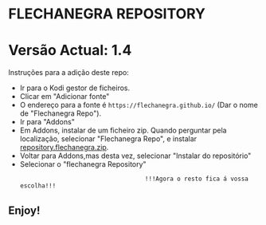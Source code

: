 # FLECHANEGRA REPOSITORY
# Versão Actual: 1.4

Instruções para a adição deste repo:


<p align="left">
  <ul>
    <li>Ir para o Kodi gestor de ficheiros.</li>
    <li>Clicar em "Adicionar fonte"</li>
    <li>O endereço para a fonte é <code>https://flechanegra.github.io/</code> (Dar o nome de "Flechanegra Repo").</li>
    <li>Ir para "Addons"</li>
    <li>Em Addons, instalar de um ficheiro zip. Quando perguntar pela localização, selecionar "Flechanegra Repo", e instalar <a href="repository.flechanegra.zip">repository.flechanegra.zip</a>.</li>
    <li>Voltar para Addons,mas desta vez, selecionar "Instalar do repositório"</li>
    <li>Selecionar o "flechanegra Repository"</li>
    
                                       !!!Agora o resto fica á vossa escolha!!!
  </ul>
</p>

## Enjoy!
